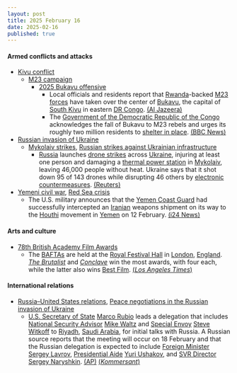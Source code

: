 ```yaml
---
layout: post
title: 2025 February 16
date: 2025-02-16
published: true
---
```



#### Armed conflicts and attacks

* [Kivu conflict](https://en.wikipedia.org/wiki/Kivu_conflict "Kivu conflict")
  * [M23 campaign](https://en.wikipedia.org/wiki/M23_campaign_%282022%E2%80%93present%29 "M23 campaign (2022–present)")
    * [2025 Bukavu offensive](https://en.wikipedia.org/wiki/2025_Bukavu_offensive "2025 Bukavu offensive")
      * Local officials and residents report that [Rwanda](https://en.wikipedia.org/wiki/Rwanda "Rwanda")-backed [M23 forces](https://en.wikipedia.org/wiki/March_23_Movement "March 23 Movement") have taken over the center of [Bukavu](https://en.wikipedia.org/wiki/Bukavu "Bukavu"), the capital of [South Kivu](https://en.wikipedia.org/wiki/South_Kivu "South Kivu") in eastern [DR Congo](https://en.wikipedia.org/wiki/Democratic_Republic_of_the_Congo "Democratic Republic of the Congo"). [(Al Jazeera)](https://www.aljazeera.com/news/2025/2/16/dr-congos-m23-rebels-enter-centre-of-strategic-city-bukavu-report)
      * The [Government of the Democratic Republic of the Congo](https://en.wikipedia.org/wiki/Government_of_the_Democratic_Republic_of_the_Congo "Government of the Democratic Republic of the Congo") acknowledges the fall of Bukavu to M23 rebels and urges its roughly two million residents to [shelter in place](https://en.wikipedia.org/wiki/Shelter-in-place "Shelter-in-place"). [(BBC News)](https://www.bbc.com/news/articles/c0rqr8q5v52o)
* [Russian invasion of Ukraine](https://en.wikipedia.org/wiki/Russian_invasion_of_Ukraine "Russian invasion of Ukraine")
  * [Mykolaiv strikes](https://en.wikipedia.org/wiki/Mykolaiv_strikes_%282022%E2%80%93present%29 "Mykolaiv strikes (2022–present)"), [Russian strikes against Ukrainian infrastructure](https://en.wikipedia.org/wiki/Russian_strikes_against_Ukrainian_infrastructure_%282022%E2%80%93present%29 "Russian strikes against Ukrainian infrastructure (2022–present)")
    * [Russia](https://en.wikipedia.org/wiki/Russia "Russia") launches [drone strikes](https://en.wikipedia.org/wiki/Drone_strike "Drone strike") across [Ukraine](https://en.wikipedia.org/wiki/Ukraine "Ukraine"), injuring at least one person and damaging a [thermal power station](https://en.wikipedia.org/wiki/Thermal_power_station "Thermal power station") in [Mykolaiv](https://en.wikipedia.org/wiki/Mykolaiv "Mykolaiv"), leaving 46,000 people without heat. Ukraine says that it shot down 95 of 143 drones while disrupting 46 others by [electronic countermeasures](https://en.wikipedia.org/wiki/Electronic_countermeasure "Electronic countermeasure"). [(Reuters)](https://www.reuters.com/world/europe/russian-overnight-attacks-injure-one-damage-infrastructure-houses-ukraine-2025-02-16/)
* [Yemeni civil war](https://en.wikipedia.org/wiki/Yemeni_civil_war_%282014%E2%80%93present%29 "Yemeni civil war (2014–present)"), [Red Sea crisis](https://en.wikipedia.org/wiki/Red_Sea_crisis "Red Sea crisis")
  * The U.S. military announces that the [Yemen Coast Guard](https://en.wikipedia.org/wiki/Yemen_Coast_Guard "Yemen Coast Guard") had successfully intercepted an [Iranian](https://en.wikipedia.org/wiki/Iran "Iran") weapons shipment on its way to the [Houthi](https://en.wikipedia.org/wiki/Houthi "Houthi") movement in [Yemen](https://en.wikipedia.org/wiki/Yemen "Yemen") on 12 February. [(i24 News)](https://www.i24news.tv/en/news/middle-east/the-gulf/artc-yemeni-gov-t-intercepts-iranian-weapons-sent-to-houthis)

#### Arts and culture

* [78th British Academy Film Awards](https://en.wikipedia.org/wiki/78th_British_Academy_Film_Awards "78th British Academy Film Awards")
  * The [BAFTAs](https://en.wikipedia.org/wiki/British_Academy_Film_Awards "British Academy Film Awards") are held at the [Royal Festival Hall](https://en.wikipedia.org/wiki/Royal_Festival_Hall "Royal Festival Hall") in [London](https://en.wikipedia.org/wiki/London "London"), [England](https://en.wikipedia.org/wiki/England "England"). *[The Brutalist](https://en.wikipedia.org/wiki/The_Brutalist "The Brutalist")* and *[Conclave](https://en.wikipedia.org/wiki/Conclave_%28film%29 "Conclave (film)")* win the most awards, with four each, while the latter also wins [Best Film](https://en.wikipedia.org/wiki/BAFTA_Award_for_Best_Film "BAFTA Award for Best Film"). [(*Los Angeles Times*)](https://www.latimes.com/entertainment-arts/movies/story/2025-02-16/2025-bafta-awards-winners-list-best-moments)

#### International relations

* [Russia–United States relations](https://en.wikipedia.org/wiki/Russia%E2%80%93United_States_relations "Russia–United States relations"), [Peace negotiations in the Russian invasion of Ukraine](https://en.wikipedia.org/wiki/Peace_negotiations_in_the_Russian_invasion_of_Ukraine "Peace negotiations in the Russian invasion of Ukraine")
  * [U.S. Secretary of State](https://en.wikipedia.org/wiki/U.S._Secretary_of_State "U.S. Secretary of State") [Marco Rubio](https://en.wikipedia.org/wiki/Marco_Rubio "Marco Rubio") leads a delegation that includes [National Security Advisor](https://en.wikipedia.org/wiki/United_States_National_Security_Advisor "United States National Security Advisor") [Mike Waltz](https://en.wikipedia.org/wiki/Mike_Waltz "Mike Waltz") and [Special Envoy](https://en.wikipedia.org/wiki/Ambassadors_of_the_United_States "Ambassadors of the United States") [Steve Witkoff](https://en.wikipedia.org/wiki/Steve_Witkoff "Steve Witkoff") to [Riyadh](https://en.wikipedia.org/wiki/Riyadh "Riyadh"), [Saudi Arabia](https://en.wikipedia.org/wiki/Saudi_Arabia "Saudi Arabia"), for initial talks with Russia. A Russian source reports that the meeting will occur on 18 February and that the Russian delegation is expected to include [Foreign Minister](https://en.wikipedia.org/wiki/Minister_of_Foreign_Affairs_%28Russia%29 "Minister of Foreign Affairs (Russia)") [Sergey Lavrov](https://en.wikipedia.org/wiki/Sergey_Lavrov "Sergey Lavrov"), [Presidential Aide](https://en.wikipedia.org/wiki/Presidential_Administration_of_Russia "Presidential Administration of Russia") [Yuri Ushakov](https://en.wikipedia.org/wiki/Yuri_Ushakov "Yuri Ushakov"), and [SVR Director](https://en.wikipedia.org/wiki/Director_of_the_Foreign_Intelligence_Service "Director of the Foreign Intelligence Service") [Sergey Naryshkin](https://en.wikipedia.org/wiki/Sergey_Naryshkin "Sergey Naryshkin"). [(AP)](https://apnews.com/article/russia-ukraine-war-trump-talks-negotiations-saudi-51b77cdf699f13ad16cb00bbf371b840) [(*Kommersant*)](https://www.kommersant.ru/doc/7513890?from=top_main_1)

